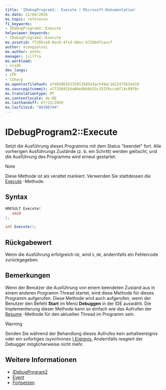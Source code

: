 ```yaml
---
title: 'IDebugProgram2:: Execute | Microsoft-Dokumentation'
ms.date: 11/04/2016
ms.topic: reference
f1_keywords:
- IDebugProgram2::Execute
helpviewer_keywords:
- IDebugProgram2::Execute
ms.assetid: f7205ce8-0ac6-4fcd-b6ec-b720b4fcaccf
author: acangialosi
ms.author: anthc
manager: jillfra
ms.workload:
- vssdk
dev_langs:
- CPP
- CSharp
ms.openlocfilehash: af4650b5523595350543ac549ac162247563e418
ms.sourcegitcommit: a77158415da04e9bb8b33c332f6cca8f14c08f8c
ms.translationtype: MT
ms.contentlocale: de-DE
ms.lasthandoff: 07/15/2020
ms.locfileid: "86386744"
---
```

# <a name="idebugprogram2execute"></a>IDebugProgram2::Execute
Setzt die Ausführung dieses Programms mit dem Status "beendet" fort. Alle vorherigen Ausführungs Zustände (z. b. ein Schritt) werden gelöscht, und die Ausführung des Programms wird erneut gestartet.

> [!NOTE]
> Diese Methode ist als veraltet markiert. Verwenden Sie stattdessen die [Execute](../../../extensibility/debugger/reference/idebugprocess3-execute.md) -Methode.

## <a name="syntax"></a>Syntax

```cpp
HRESULT Execute(
   void
);
```

```csharp
int Execute();
```

## <a name="return-value"></a>Rückgabewert
 Wenn die Ausführung erfolgreich ist, wird `S_OK`, andernfalls ein Fehlercode zurückgegeben.

## <a name="remarks"></a>Bemerkungen
 Wenn der Benutzer die Ausführung von einem beendeten Zustand aus in einem anderen Programm Thread startet, wird diese Methode für dieses Programm aufgerufen. Diese Methode wird auch aufgerufen, wenn der Benutzer den Befehl **Start** im Menü **Debuggen** in der IDE auswählt. Die Implementierung dieser Methode kann so einfach wie das Aufrufen der [Resume](../../../extensibility/debugger/reference/idebugthread2-resume.md) -Methode für den aktuellen Thread im Programm sein.

> [!WARNING]
> Senden Sie während der Behandlung dieses Aufrufes kein anhalteereignis oder ein sofortiges (synchrones [) Ereignis.](../../../extensibility/debugger/reference/idebugeventcallback2-event.md) Andernfalls reagiert der Debugger möglicherweise nicht mehr.

## <a name="see-also"></a>Weitere Informationen
- [IDebugProgram2](../../../extensibility/debugger/reference/idebugprogram2.md)
- [Event](../../../extensibility/debugger/reference/idebugeventcallback2-event.md)
- [Fortsetzen](../../../extensibility/debugger/reference/idebugthread2-resume.md)
